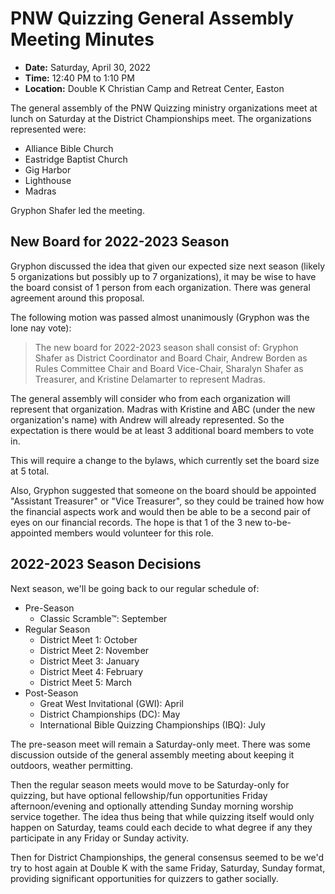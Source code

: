 # PNW Quizzing General Assembly Meeting Minutes

- **Date:** Saturday, April 30, 2022
- **Time:** 12:40 PM to 1:10 PM
- **Location:** Double K Christian Camp and Retreat Center, Easton

The general assembly of the PNW Quizzing ministry organizations meet at lunch on
Saturday at the District Championships meet. The organizations represented were:

- Alliance Bible Church
- Eastridge Baptist Church
- Gig Harbor
- Lighthouse
- Madras

Gryphon Shafer led the meeting.

## New Board for 2022-2023 Season

Gryphon discussed the idea that given our expected size next
season (likely 5 organizations but possibly up to 7 organizations), it may be wise
to have the board consist of 1 person from each organization.
There was general agreement around this proposal.

The following motion was passed almost unanimously (Gryphon was the lone nay vote):

> The new board for 2022-2023 season shall consist of: Gryphon Shafer as
> District Coordinator and Board Chair, Andrew Borden as Rules Committee Chair
> and Board Vice-Chair, Sharalyn Shafer as Treasurer, and Kristine Delamarter to
> represent Madras.

The general assembly will consider who from each organization will represent
that organization. Madras with Kristine and ABC (under the new organization's
name) with Andrew will already represented. So the expectation is there would be
at least 3 additional board members to vote in.

This will require a change to the bylaws, which currently set the board size at
5 total.

Also, Gryphon suggested that someone on the board should be appointed
"Assistant Treasurer" or "Vice Treasurer", so they could be trained how how the
financial aspects work and would then be able to be a second pair of eyes on
our financial records. The hope is that 1 of the 3 new to-be-appointed members
would volunteer for this role.

## 2022-2023 Season Decisions

Next season, we'll be going back to our regular schedule of:

- Pre-Season
    - Classic Scramble™: September
- Regular Season
    - District Meet 1: October
    - District Meet 2: November
    - District Meet 3: January
    - District Meet 4: February
    - District Meet 5: March
- Post-Season
    - Great West Invitational (GWI): April
    - District Championships (DC): May
    - International Bible Quizzing Championships (IBQ): July

The pre-season meet will remain a Saturday-only meet. There was some discussion
outside of the general assembly meeting about keeping it outdoors, weather
permitting.

Then the regular season meets would move to be Saturday-only for quizzing, but
have optional fellowship/fun opportunities Friday afternoon/evening and
optionally attending Sunday morning worship service together. The idea thus
being that while quizzing itself would only happen on Saturday, teams could each
decide to what degree if any they participate in any Friday or Sunday activity.

Then for District Championships, the general consensus seemed to be we'd try to
host again at Double K with the same Friday, Saturday, Sunday format, providing
significant opportunities for quizzers to gather socially.
